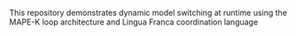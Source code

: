 This repository demonstrates dynamic model switching at runtime using the MAPE-K loop architecture and Lingua Franca coordination language
